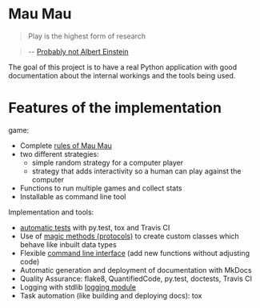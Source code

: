 # Mau Mau

> Play is the highest form of research

> -- [Probably not Albert Einstein](http://quoteinvestigator.com/2014/08/21/play-research/)

The goal of this project is to have a real Python application with good documentation about the internal workings and the tools being used.

# Features of the implementation

game:

* Complete [rules of Mau Mau](guide/rules.md)
* two different strategies:
    * simple random strategy for a computer player
    * strategy that adds interactivity so a human can play against the computer
* Functions to run multiple games and collect stats
* Installable as command line tool

Implementation and tools:

* [automatic tests](https://github.com/obestwalter/mau-mau/blob/master/tests/) with py.test, tox and Travis CI
* Use of [magic methods (protocols)](implementation/remarks.md#magic-methods-protocols) to create custom classes which behave like inbuilt data types
* Flexible [command line interface](https://github.com/obestwalter/mau-mau/blob/master/mau_mau/cli.py) (add new functions without adjusting code)
* Automatic generation and deployment of documentation with MkDocs
* Quality Assurance: flake8, QuantifiedCode, py.test, doctests, Travis CI
* Logging with stdlib [logging module](https://docs.python.org/3/library/logging.html)
* Task automation (like building and deploying docs): tox
